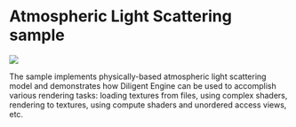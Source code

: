 # Atmospheric Light Scattering sample

![](Screenshot.png)

The sample implements physically-based atmospheric light scattering model and demonstrates how 
Diligent Engine can be used to accomplish various rendering tasks: loading textures from files,
using complex shaders, rendering to textures, using compute shaders and unordered access views, etc.

